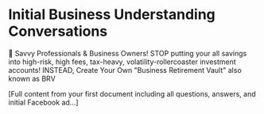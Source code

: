 # Initial Business Understanding Conversations

🚨 Savvy Professionals & Business Owners! STOP putting your all savings into high-risk, high fees, tax-heavy, volatility-rollercoaster investment accounts! INSTEAD, Create Your Own "Business Retirement Vault" also known as BRV

[Full content from your first document including all questions, answers, and initial Facebook ad...]